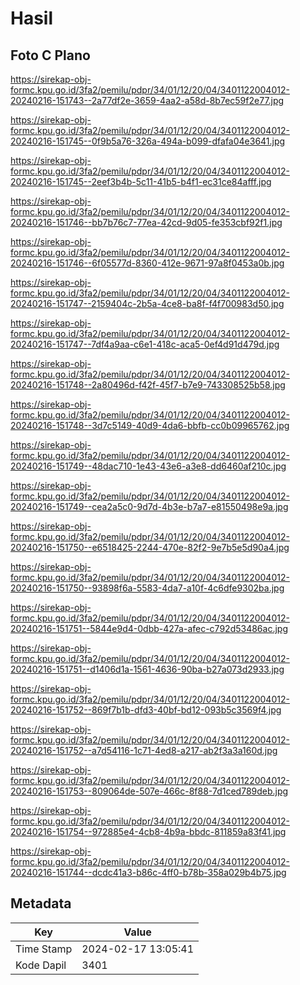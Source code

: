 # Hasil

## Foto C Plano

https://sirekap-obj-formc.kpu.go.id/3fa2/pemilu/pdpr/34/01/12/20/04/3401122004012-20240216-151743--2a77df2e-3659-4aa2-a58d-8b7ec59f2e77.jpg

https://sirekap-obj-formc.kpu.go.id/3fa2/pemilu/pdpr/34/01/12/20/04/3401122004012-20240216-151745--0f9b5a76-326a-494a-b099-dfafa04e3641.jpg

https://sirekap-obj-formc.kpu.go.id/3fa2/pemilu/pdpr/34/01/12/20/04/3401122004012-20240216-151745--2eef3b4b-5c11-41b5-b4f1-ec31ce84afff.jpg

https://sirekap-obj-formc.kpu.go.id/3fa2/pemilu/pdpr/34/01/12/20/04/3401122004012-20240216-151746--bb7b76c7-77ea-42cd-9d05-fe353cbf92f1.jpg

https://sirekap-obj-formc.kpu.go.id/3fa2/pemilu/pdpr/34/01/12/20/04/3401122004012-20240216-151746--6f05577d-8360-412e-9671-97a8f0453a0b.jpg

https://sirekap-obj-formc.kpu.go.id/3fa2/pemilu/pdpr/34/01/12/20/04/3401122004012-20240216-151747--2159404c-2b5a-4ce8-ba8f-f4f700983d50.jpg

https://sirekap-obj-formc.kpu.go.id/3fa2/pemilu/pdpr/34/01/12/20/04/3401122004012-20240216-151747--7df4a9aa-c6e1-418c-aca5-0ef4d91d479d.jpg

https://sirekap-obj-formc.kpu.go.id/3fa2/pemilu/pdpr/34/01/12/20/04/3401122004012-20240216-151748--2a80496d-f42f-45f7-b7e9-743308525b58.jpg

https://sirekap-obj-formc.kpu.go.id/3fa2/pemilu/pdpr/34/01/12/20/04/3401122004012-20240216-151748--3d7c5149-40d9-4da6-bbfb-cc0b09965762.jpg

https://sirekap-obj-formc.kpu.go.id/3fa2/pemilu/pdpr/34/01/12/20/04/3401122004012-20240216-151749--48dac710-1e43-43e6-a3e8-dd6460af210c.jpg

https://sirekap-obj-formc.kpu.go.id/3fa2/pemilu/pdpr/34/01/12/20/04/3401122004012-20240216-151749--cea2a5c0-9d7d-4b3e-b7a7-e81550498e9a.jpg

https://sirekap-obj-formc.kpu.go.id/3fa2/pemilu/pdpr/34/01/12/20/04/3401122004012-20240216-151750--e6518425-2244-470e-82f2-9e7b5e5d90a4.jpg

https://sirekap-obj-formc.kpu.go.id/3fa2/pemilu/pdpr/34/01/12/20/04/3401122004012-20240216-151750--93898f6a-5583-4da7-a10f-4c6dfe9302ba.jpg

https://sirekap-obj-formc.kpu.go.id/3fa2/pemilu/pdpr/34/01/12/20/04/3401122004012-20240216-151751--5844e9d4-0dbb-427a-afec-c792d53486ac.jpg

https://sirekap-obj-formc.kpu.go.id/3fa2/pemilu/pdpr/34/01/12/20/04/3401122004012-20240216-151751--d1406d1a-1561-4636-90ba-b27a073d2933.jpg

https://sirekap-obj-formc.kpu.go.id/3fa2/pemilu/pdpr/34/01/12/20/04/3401122004012-20240216-151752--869f7b1b-dfd3-40bf-bd12-093b5c3569f4.jpg

https://sirekap-obj-formc.kpu.go.id/3fa2/pemilu/pdpr/34/01/12/20/04/3401122004012-20240216-151752--a7d54116-1c71-4ed8-a217-ab2f3a3a160d.jpg

https://sirekap-obj-formc.kpu.go.id/3fa2/pemilu/pdpr/34/01/12/20/04/3401122004012-20240216-151753--809064de-507e-466c-8f88-7d1ced789deb.jpg

https://sirekap-obj-formc.kpu.go.id/3fa2/pemilu/pdpr/34/01/12/20/04/3401122004012-20240216-151754--972885e4-4cb8-4b9a-bbdc-811859a83f41.jpg

https://sirekap-obj-formc.kpu.go.id/3fa2/pemilu/pdpr/34/01/12/20/04/3401122004012-20240216-151744--dcdc41a3-b86c-4ff0-b78b-358a029b4b75.jpg


## Metadata

| Key        | Value               |
| ---------- | ------------------- |
| Time Stamp | 2024-02-17 13:05:41 |
| Kode Dapil | 3401                |




